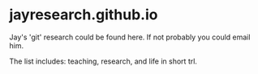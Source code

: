 # jayresearch.github.io
Jay's 'git' research could be found here. 
If not probably you could email him. 

The list includes: teaching, research, and life in short trl.
